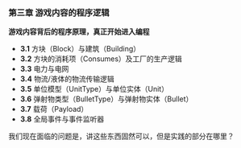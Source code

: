### 第三章 游戏内容的程序逻辑

**游戏内容背后的程序原理，真正开始进入编程**
- **3.1** 方块（Block）与建筑（Building）
- **3.2** 方块的消耗项（Consumes）及工厂的生产逻辑
- **3.3** 电力与电网
- **3.4** 物流/液体的物流传输逻辑
- **3.5** 单位模型（UnitType）与单位实体（Unit）
- **3.6** 弹射物类型（BulletType）与弹射物实体（Bullet）
- **3.7** 载荷（Payload）
- **3.8** 全局事件与事件监听器

我们现在面临的问题是，讲这些东西固然可以，但是实践的部分在哪里？